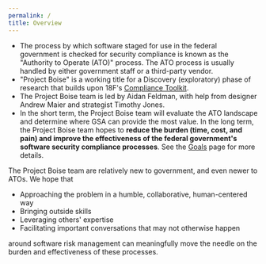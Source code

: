 ```yaml
---
permalink: /
title: Overview
---
```


- The process by which software staged for use in the federal government is checked for security compliance is known as the "Authority to Operate (ATO)" process. The ATO process is usually handled by either government staff or a third-party vendor.
- "Project Boise" is a working title for a Discovery (exploratory) phase of research that builds upon 18F's [Compliance Toolkit](https://github.com/18F/compliance-toolkit).
- The Project Boise team is led by Aidan Feldman, with help from designer Andrew Maier and strategist Timothy Jones.
- In the short term, the Project Boise team will evaluate the ATO landscape and determine where GSA can provide the most value. In the long term, the Project Boise team hopes to **reduce the burden (time, cost, and pain) and improve the effectiveness of the federal government's software security compliance processes**. See the [Goals](background/goals/) page for more details.

The Project Boise team are relatively new to government, and even newer to ATOs. We hope that

* Approaching the problem in a humble, collaborative, human-centered way
* Bringing outside skills
* Leveraging others' expertise
* Facilitating important conversations that may not otherwise happen

around software risk management can meaningfully move the needle on the burden and effectiveness of these processes.
